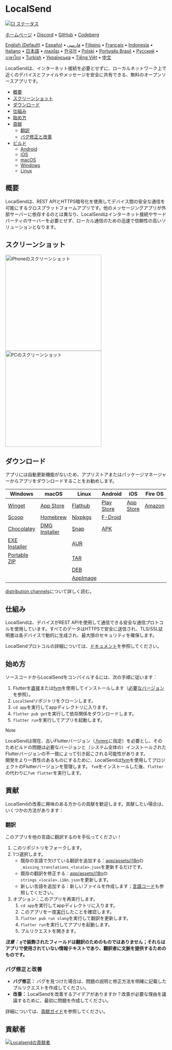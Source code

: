 # LocalSend

[![CI ステータス][ci-badge]][ci-workflow]

[ci-badge]: https://github.com/localsend/localsend/actions/workflows/ci.yml/badge.svg
[ci-workflow]: https://github.com/localsend/localsend/actions/workflows/ci.yml

[ホームページ][homepage] • [Discord][discord] • [GitHub][github] • [Codeberg][codeberg]

[English (Default)](/README.md) • [Español](README_ES.md) • [فارسی](README_FA.md) • [Filipino](README_PH.md) • [Français](README_FR.md) • [Indonesia](README_ID.md) • [Italiano](README_IT.md) • [日本語](README_JA.md) • [ភាសាខ្មែរ](README_KM.md) • [한국어](README_KO.md) • [Polski](README_PL.md) • [Portugês Brasil](README_PT_BR.md) • [Русский](README_RU.md) • [ภาษาไทย](README_TH.md) • [Turkish](README_TR.md) • [Українська](README_UK.md) • [Tiếng Việt](README_VI.md) • [中文](README_ZH.md)

[homepage]: https://localsend.org
[discord]: https://discord.gg/GSRWmQNP87
[github]: https://github.com/localsend/localsend
[codeberg]: https://codeberg.org/localsend/localsend

LocalSendは、インターネット接続を必要とせずに、ローカルネットワーク上で近くのデバイスとファイルやメッセージを安全に共有できる、無料のオープンソースアプリです。

- [概要](#概要)
- [スクリーンショット](#スクリーンショット)
- [ダウンロード](#ダウンロード)
- [仕組み](#仕組み)
- [始め方](#始め方)
- [貢献](#貢献)
  - [翻訳](#翻訳)
  - [バグ修正と改善](#バグ修正と改善)
- [ビルド](#ビルド)
  - [Android](#android)
  - [iOS](#ios)
  - [macOS](#macos)
  - [Windows](#windows)
  - [Linux](#linux)

## 概要

LocalSendは、REST APIとHTTPS暗号化を使用してデバイス間の安全な通信を可能にするクロスプラットフォームアプリです。他のメッセージングアプリが外部サーバーに依存するのとは異なり、LocalSendはインターネット接続やサードパーティのサーバーを必要とせず、ローカル通信のための迅速で信頼性の高いソリューションとなります。

## スクリーンショット

<img src="https://localsend.org/img/screenshot-iphone.webp" alt="iPhoneのスクリーンショット" height="300"/> <img src="https://localsend.org/img/screenshot-pc.webp" alt="PCのスクリーンショット" height="300"/>

## ダウンロード

アプリには自動更新機能がないため、アプリストアまたはパッケージマネージャーからアプリをダウンロードすることをお勧めします。

| Windows                 | macOS                   | Linux              | Android        | iOS           | Fire OS    |
|-------------------------|-------------------------|--------------------|----------------|---------------|------------|
| [Winget][]              | [App Store][]           | [Flathub][]        | [Play Store][] | [App Store][] | [Amazon][] |
| [Scoop][]               | [Homebrew][]            | [Nixpkgs][]        | [F-Droid][]    |               |            |
| [Chocolatey][]          | [DMG Installer][latest] | [Snap][]           | [APK][latest]  |               |            |
| [EXE Installer][latest] |                         | [AUR][]            |                |               |            |
| [Portable ZIP][latest]  |                         | [TAR][latest]      |                |               |            |
|                         |                         | [DEB][latest]      |                |               |            |
|                         |                         | [AppImage][latest] |                |               |            |

[distribution channels]について詳しく読む。

[windows store]: https://www.microsoft.com/store/apps/9NCB4Z0TZ6RR
[app store]: https://apps.apple.com/us/app/localsend/id1661733229
[play store]: https://play.google.com/store/apps/details?id=org.localsend.localsend_app
[f-droid]: https://f-droid.org/packages/org.localsend.localsend_app
[amazon]: https://www.amazon.com/dp/B0BW6MP732
[winget]: https://github.com/microsoft/winget-pkgs/tree/master/manifests/l/LocalSend/LocalSend
[scoop]: https://scoop.sh/#/apps?s=0&d=1&o=true&q=localsend&id=fb88113be361ca32c0dcac423cb4afdeda0b0c66
[chocolatey]: https://community.chocolatey.org/packages/localsend
[homebrew]: https://formulae.brew.sh/cask/localsend
[flathub]: https://flathub.org/apps/details/org.localsend.localsend_app
[nixpkgs]: https://search.nixos.org/packages?show=localsend
[snap]: https://snapcraft.io/localsend
[aur]: https://aur.archlinux.org/packages/localsend-bin
[latest]: https://github.com/localsend/localsend/releases/latest
[distribution channels]: https://github.com/localsend/localsend/blob/main/CONTRIBUTING.md#distribution

## 仕組み

LocalSendは、デバイスがREST APIを使用して通信できる安全な通信プロトコルを使用しています。すべてのデータはHTTPSで安全に送信され、TLS/SSL証明書は各デバイスで動的に生成され、最大限のセキュリティを確保します。

LocalSendプロトコルの詳細については、[ドキュメント](https://github.com/localsend/protocol)を参照してください。

## 始め方

ソースコードからLocalSendをコンパイルするには、次の手順に従います：

1. Flutterを[直接](https://flutter.dev)または[fvm](https://fvm.app)を使用してインストールします（[必要なバージョン](.fvmrc)を参照）。
2. `LocalSend`リポジトリをクローンします。
3. `cd app`を実行してappディレクトリに入ります。
4. `flutter pub get`を実行して依存関係をダウンロードします。
5. `flutter run`を実行してアプリを起動します。

> [!NOTE]
> LocalSendは現在、古いFlutterバージョン（[.fvmrc](.fvmrc)に指定）を必要とし、そのためビルドの問題は必要なバージョンと（システム全体の）インストールされたFlutterバージョンの不一致によって引き起こされる可能性があります。  
> 開発をより一貫性のあるものにするために、LocalSendは[fvm](https://fvm.app)を使用してプロジェクトのFlutterバージョンを管理します。
> `fvm`をインストールした後、`flutter`の代わりに`fvm flutter`を実行します。

## 貢献

LocalSendの改善に興味のある方からの貢献を歓迎します。貢献したい場合は、いくつかの方法があります：

### 翻訳

このアプリを他の言語に翻訳するのを手伝ってください！

1. このリポジトリをフォークします。
2. 1つ選択します。
   - 既存の言語で欠けている翻訳を追加する：[app/assets/i18n][i18n]の`_missing_translations_<locale>.json`を更新するだけです。
   - 既存の翻訳を修正する：[app/assets/i18n][i18n]の`strings_<locale>.i18n.json`を更新します。
   - 新しい言語を追加する：新しいファイルを作成します；[言語コード][locale codes]も参照してください。
3. オプション：このアプリを再実行します。
   1. `cd app`を実行してappディレクトリに入ります。
   2. このアプリを一度[実行](#始め方)したことを確認します。
   3. `flutter pub run slang`を実行して翻訳を更新します。
   4. `flutter run`を実行してアプリを起動します。
   5. プルリクエストを開きます。

[i18n]: https://github.com/localsend/localsend/tree/main/app/assets/i18n
[locale codes]: https://saimana.com/list-of-country-locale-code/

**_注意：_ `@`で装飾されたフィールドは翻訳のためのものではありません；それらはアプリで使用されていない情報テキストであり、翻訳者に文脈を提供するためのものです。**

### バグ修正と改善

- **バグ修正：** バグを見つけた場合は、問題の説明と修正方法を明確に記載したプルリクエストを作成してください。
- **改善：** LocalSendを改善するアイデアがありますか？改善が必要な理由を議論するために、最初に問題を作成してください。

詳細については、[貢献ガイド](https://github.com/localsend/localsend/blob/main/CONTRIBUTING.md)を参照してください。




## 貢献者

<a href="https://github.com/localsend/localsend/graphs/contributors">
  <img src="https://contrib.rocks/image?repo=localsend/localsend"  alt="Localsendの貢献者"/>
</a>
